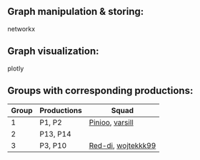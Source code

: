 ## Graph manipulation & storing:
networkx

## Graph visualization:
plotly

## Groups with corresponding productions:
|Group|Productions|Squad|
|-----|-----|-----|
|1|P1, P2|[Pinioo](https://github.com/Pinioo), [varsill](https://github.com/varsill)|
|2|P13, P14||
|3|P3, P10|[Red-di](https://github.com/Red-di), [wojtekkk99](https://github.com/wojtekkk99)|
